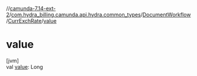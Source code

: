 //[camunda-7.14-ext-2](../../../../index.md)/[com.hydra_billing.camunda.api.hydra.common_types](../../index.md)/[DocumentWorkflow](../index.md)/[CurrExchRate](index.md)/[value](value.md)

# value

[jvm]\
val [value](value.md): Long
